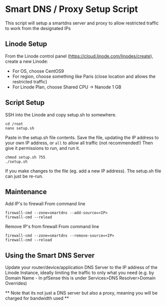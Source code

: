 # Smart DNS / Proxy Setup Script

This script will setup a smartdns server and proxy to allow restricted traffic to work from the designated IPs

## Linode Setup
From the Linode control panel (https://cloud.linode.com/linodes/create), create a new Linode:
* For OS, choose CentOS9
* For region, choose something like Paris (close location and allows the restricted traffic)
* For Linode Plan, choose Shared CPU -> Nanode 1 GB

## Script Setup
SSH into the Linode and copy setup.sh to somewhere.
```
cd /root
nano setup.sh
```

Paste in the setup.sh file contents. Save the file, updating the IP address to your own IP address, or `all` to allow all traffic (not recommended!)
Then give it permissions to run, and run it.
```
chmod setup.sh 755
./setup.sh
```

If you make changes to the file (eg. add a new IP address). The setup.sh file can just be re-run.

## Maintenance
Add IP's to firewall
From command line
```
firewall-cmd --zone=smartdns --add-source=<IP>
firewall-cmd --reload
```

Remove IP's from firewall
From command line
```
firewall-cmd --zone=smartdns --remove-source=<IP>
firewall-cmd --reload
```

## Using the Smart DNS Server
Update your router/device/application DNS Server to the IP address of the Linode Instance, ideally limiting the traffic to only what you need (e.g. by Domain Name - In pfSense this is under Services>DNS Resolver>Domain Overrides)

** Note that its not just a DNS server but also a proxy, meaning you will be charged for bandwidth used **